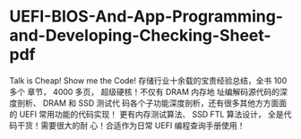 # UEFI-BIOS-And-App-Programming-and-Developing-Checking-Sheet-pdf
Talk is Cheap! Show me the Code! 存储行业十余载的宝贵经验总结，全书 100 多个 章节， 4000 多页， 超级硬核！不仅有 DRAM 内存地 址编解码源代码的深度剖析、 DRAM 和 SSD 测试代 码各个子功能深度剖析，还有很多其他方方面面的 UEFI 常用功能的代码实现！ 更有内存测试算法、 SSD FTL 算法设计， 全是代码干货！需要很大的耐 心！合适作为日常 UEFI 编程查询手册使用！
